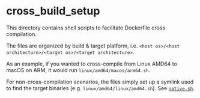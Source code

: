 # cross_build_setup

This directory contains shell scripts to facilitate Dockerfile cross compilation.

The files are organized by build & target platform, i.e. `<host os>/<host architecture>/<target os>/<target architecture>`. 

As an example, if you wanted to cross-compile from Linux AMD64 to macOS on ARM, it would run `linux/amd64/macos/arm64.sh`.

For non-cross-compilation scenarios, the files simply set up a symlink used to find the target binaries (e.g. `linux/amd64/linux/amd64.sh`). See [`native.sh`](native.sh).